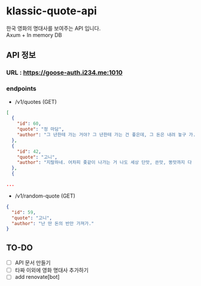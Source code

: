 # klassic-quote-api
한국 영화의 명대사를 보여주는 API 입니다.  
Axum + In memory DB

## API 정보
### URL : https://goose-auth.i234.me:1010

### endpoints
- /v1/quotes (GET)
```json
[
  {
    "id": 60,
    "quote": "정 마담",
    "author": "그 년한테 가는 거야? 그 년한테 가는 건 좋은데, 그 돈은 내려 놓구 가... 그 돈은 놓구 가!!!!"
  },
  {
    "id": 42,
    "quote": "고니",
    "author": "지랄하네. 어차피 좆같이 나가는 거 나도 세상 단맛, 쓴맛, 똥맛까지 다 먹어본 새끼야. 말빨 조지지마, 씨발."
  },
  {

...
```

- /v1/random-quote (GET)
```json
{
  "id": 59,
  "quote": "고니",
  "author": "난 딴 돈의 반만 가져가."
}
```

## TO-DO
- [ ] API 문서 만들기  
- [ ] 타짜 이외에 영화 명대사 추가하기
- [ ] add renovate[bot]
